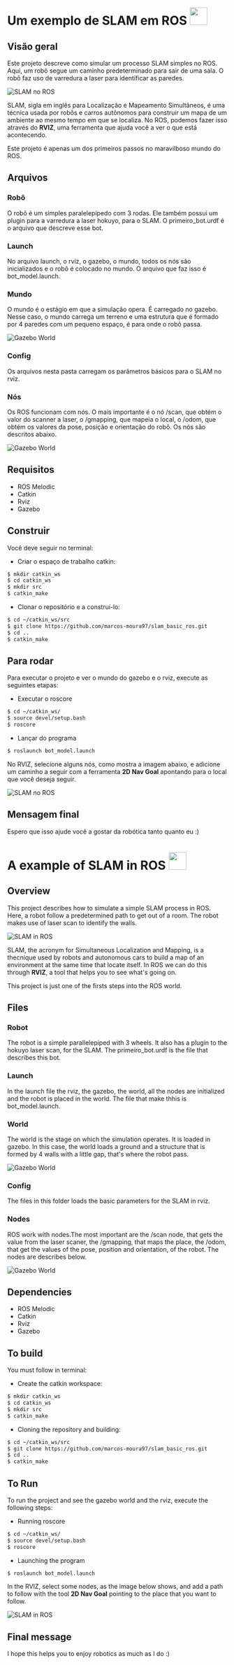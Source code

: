 # Um exemplo de SLAM em ROS <img src="https://lh3.googleusercontent.com/proxy/sQCSagzVuc1X3_zgLypJlEX_iDNLzb1urNU3lP54BJETeKExkKnuugvMpng6r_ULUjPqgUGKNjHDiqP78PxPzPPEm8maDXc0UOdgAxr-xg" width="40" />

## Visão geral

Este projeto descreve como simular um processo SLAM simples no ROS. Aqui, um robô segue um caminho predeterminado para sair de uma sala.
O robô faz uso de varredura a laser para identificar as paredes.

![SLAM no ROS](/slam_basic/rvi2.png "rvi2")

SLAM, sigla em inglês para Localização e Mapeamento Simultâneos, é uma técnica usada por robôs e carros autônomos para construir um mapa de um
ambiente ao mesmo tempo em que se localiza. No ROS, podemos fazer isso através do **RVIZ**, uma ferramenta que ajuda você a ver o que está acontecendo.

Este projeto é apenas um dos primeiros passos no maravilboso mundo do ROS.

## Arquivos

### Robô

O robô é um simples paralelepípedo com 3 rodas. Ele também possui um plugin para a varredura a laser hokuyo, para o SLAM. O primeiro_bot.urdf
é o arquivo que descreve esse bot.

### Launch

No arquivo launch, o rviz, o gazebo, o mundo, todos os nós são inicializados e o robô é colocado no mundo.
O arquivo que faz isso é bot_model.launch.

### Mundo

O mundo é o estágio em que a simulação opera. É carregado no gazebo. Nesse caso, o mundo carrega um terreno e uma estrutura
que é formado por 4 paredes com um pequeno espaço, é para onde o robô passa.

![Gazebo World](/slam_basic/gazebo_model.png "gazebo_model")

### Config

Os arquivos nesta pasta carregam os parâmetros básicos para o SLAM no rviz.

### Nós

Os ROS funcionam com nós. O mais importante é o nó /scan, que obtém o valor do scanner a laser, o /gmapping, que mapeia o local,
o /odom, que obtém os valores da pose, posição e orientação do robô. Os nós são descritos abaixo.

![Gazebo World](/slam_basic/rqt_graph.png "rqt_graph")

## Requisitos

  - ROS Melodic
  - Catkin
  - Rviz
  - Gazebo
  
## Construir

Você deve seguir no terminal:

- Criar o espaço de trabalho catkin:

``` sh
$ mkdir catkin_ws
$ cd catkin_ws
$ mkdir src
$ catkin_make
```

- Clonar o repositório e a construí-lo:

``` sh
$ cd ~/catkin_ws/src
$ git clone https://github.com/marcos-moura97/slam_basic_ros.git
$ cd ..
$ catkin_make
```

## Para rodar

Para executar o projeto e ver o mundo do gazebo e o rviz, execute as seguintes etapas:



- Executar o roscore

``` sh
$ cd ~/catkin_ws/
$ source devel/setup.bash
$ roscore
```

- Lançar do programa

``` sh
$ roslaunch bot_model.launch
```

No RVIZ, selecione alguns nós, como mostra a imagem abaixo, e adicione um caminho a seguir com a ferramenta **2D Nav Goal** apontando para o local
que você deseja seguir.

![SLAM no ROS](/slam_basic/rviz1.png "rviz1")

## Mensagem final

Espero que isso ajude você a gostar da robótica tanto quanto eu :)

# A example of SLAM in ROS <img src="https://www.championprofessional.com/wp-content/uploads/2015/07/en-icon.png" width="40" />

## Overview

This project describes how to simulate a simple SLAM process in ROS. Here, a robot follow a predetermined path to get out of a room.
The robot makes use of laser scan to identify the walls.

![SLAM in ROS](/slam_basic/rvi2.png "rvi2")

SLAM, the acronym for Simultaneous Localization and Mapping, is a thecnique used by robots and autonomous cars to build a map of an 
environment at the same time that locate itself. In ROS we can do this through **RVIZ**, a tool that helps you to see what's going on.

This project is just one of the firsts steps into the ROS world.

## Files

### Robot

The robot is a simple parallelepiped with 3 wheels. It also has a plugin to the hokuyo laser scan, for the SLAM. The primeiro_bot.urdf 
is the file that describes this bot.

### Launch

In the launch file the rviz, the gazebo, the world, all the nodes are initialized and the robot is placed in the world. 
The file that make thhis is bot_model.launch.

### World

The world is the stage on which the simulation operates. It is loaded in gazebo. In this case, the world loads a ground and a structure
that is formed by 4 walls with a little gap, that's where the robot pass.

![Gazebo World](/slam_basic/gazebo_model.png "gazebo_model")

### Config

The files in this folder loads the basic parameters for the SLAM in rviz.

### Nodes

ROS work with nodes.The most important are the /scan node, that gets the value from the laser scaner, the /gmapping, that maps the place,
the /odom, that get the values of the pose, position and orientation, of the robot. The nodes are describes below.

![Gazebo World](/slam_basic/rqt_graph.png "rqt_graph")

## Dependencies

  - ROS Melodic
  - Catkin
  - Rviz
  - Gazebo
  
## To build

You must follow in terminal:

- Create the catkin workspace:

```sh
$ mkdir catkin_ws
$ cd catkin_ws
$ mkdir src
$ catkin_make
```

- Cloning the repository and building:

```sh
$ cd ~/catkin_ws/src
$ git clone https://github.com/marcos-moura97/slam_basic_ros.git
$ cd ..
$ catkin_make
```

## To Run

To run the project and see the gazebo world and the rviz, execute the following steps:



- Running roscore

```sh
$ cd ~/catkin_ws/
$ source devel/setup.bash
$ roscore
```

- Launching the program

```sh
$ roslaunch bot_model.launch
```

In the RVIZ, select some nodes, as the image below shows, and add a path to follow with the tool **2D Nav Goal** pointing to the place
that you want to follow.

![SLAM in ROS](/slam_basic/rviz1.png "rviz1")

## Final message

I hope this helps you to enjoy robotics as much as I do :)

